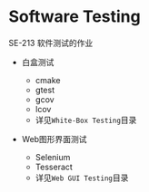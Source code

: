 # Software Testing
SE-213 软件测试的作业

* 白盒测试
  * cmake
  * gtest
  * gcov
  * lcov
  * 详见`White-Box Testing`目录

* Web图形界面测试
  * Selenium
  * Tesseract
  * 详见`Web GUI Testing`目录